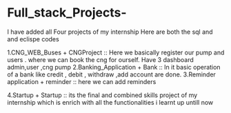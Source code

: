 # Full_stack_Projects-
I have added all Four projects of my internship 
Here are both the sql and and eclispe codes

1.CNG_WEB_Buses + CNGProject  ::
 Here we basically register our pump and users . where we can book the cng for ourself.
 Have 3 dashboard admin,user ,cng pump
2.Banking_Application + Bank   ::
 In it basic operation of a bank like credit , debit , withdraw ,add account are done.
3.Reminder application + reminder   ::
 here we can add reminders 

 4.Startup + Startup    ::
 its the final and combined skills project of my internship which is enrich with all the functionalities i learnt up untill now
